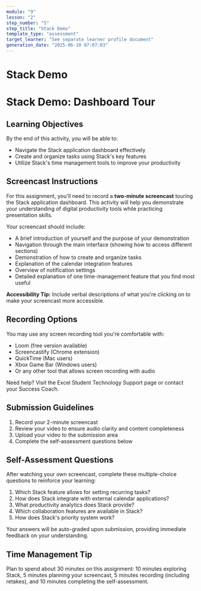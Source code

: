```yaml
---
module: "9"
lesson: "2"
step_number: "5"
step_title: "Stack Demo"
template_type: "assessment"
target_learner: "See separate learner profile document"
generation_date: "2025-06-10 07:07:03"
---
```


# Stack Demo

# Stack Demo: Dashboard Tour

## Learning Objectives
By the end of this activity, you will be able to:
- Navigate the Stack application dashboard effectively
- Create and organize tasks using Stack's key features
- Utilize Stack's time management tools to improve your productivity

## Screencast Instructions
For this assignment, you'll need to record a **two-minute screencast** touring the Stack application dashboard. This activity will help you demonstrate your understanding of digital productivity tools while practicing presentation skills.

Your screencast should include:

- A brief introduction of yourself and the purpose of your demonstration
- Navigation through the main interface (showing how to access different sections)
- Demonstration of how to create and organize tasks
- Explanation of the calendar integration features
- Overview of notification settings
- Detailed explanation of one time-management feature that you find most useful

**Accessibility Tip:** Include verbal descriptions of what you're clicking on to make your screencast more accessible.

## Recording Options
You may use any screen recording tool you're comfortable with:
- Loom (free version available)
- Screencastify (Chrome extension)
- QuickTime (Mac users)
- Xbox Game Bar (Windows users)
- Or any other tool that allows screen recording with audio

Need help? Visit the Excel Student Technology Support page or contact your Success Coach.

## Submission Guidelines
1. Record your 2-minute screencast
2. Review your video to ensure audio clarity and content completeness
3. Upload your video to the submission area
4. Complete the self-assessment questions below

## Self-Assessment Questions
After watching your own screencast, complete these multiple-choice questions to reinforce your learning:

1. Which Stack feature allows for setting recurring tasks?
2. How does Stack integrate with external calendar applications?
3. What productivity analytics does Stack provide?
4. Which collaboration features are available in Stack?
5. How does Stack's priority system work?

Your answers will be auto-graded upon submission, providing immediate feedback on your understanding.

## Time Management Tip
Plan to spend about 30 minutes on this assignment: 10 minutes exploring Stack, 5 minutes planning your screencast, 5 minutes recording (including retakes), and 10 minutes completing the self-assessment.